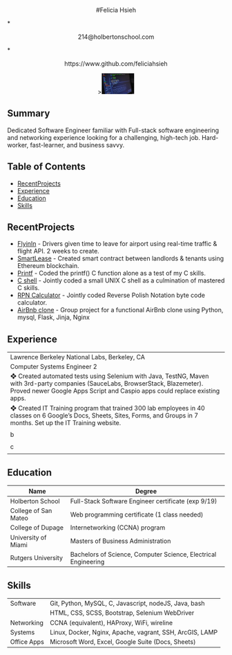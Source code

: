 <p align="center">#Felicia Hsieh</p>
* <p align="center">214@holbertonschool.com</p>
* <p align="center">https://www.github.com/feliciahsieh</p>

<p align="center">><img src="https://github.com/feliciahsieh/resume/blob/master/ComputerScreen.png" style="height:15%;width:15%" /></p>

## Summary
Dedicated Software Engineer familiar with Full-stack software engineering and networking experience looking for a challenging, high-tech job. Hard-worker, fast-learner, and business savvy.

## Table of Contents
* [RecentProjects](#recentprojects)
* [Experience](#experience)
* [Education](#education)
* [Skills](#skills)

## RecentProjects
* [FlyinIn](https://github.com/feliciahsieh/flyinin) - Drivers given time to leave for airport using real-time traffic & flight API. 2 weeks to create.
* [SmartLease](https://smartlease.github.io/Ethereum/) - Created smart contract between landlords & tenants using Ethereum blockchain.
* [Printf](https://github.com/feliciahsieh/printf) - Coded the printf() C function alone as a test of my C skills.
* [C shell](https://github.com/feliciahsieh/shell) - Jointly coded a small UNIX C shell as a culmination of mastered C skills.
* [RPN Calculator](https://github.com/feliciahsieh/monty) - Jointly coded Reverse Polish Notation byte code calculator.
* [AirBnb clone](https://github.com/feliciahsieh/AirBnB_clone_v3) - Group project for a functional AirBnb clone using Python, mysql, Flask, Jinja, Nginx

## Experience
|                                                                          |
|--------------------------------------------------------------------------|
| Lawrence Berkeley National Labs, Berkeley, CA                            |
| Computer Systems Engineer 2                                              |
| ❖ Created automated tests using Selenium with Java, TestNG, Maven with 3rd-party companies (SauceLabs, BrowserStack, Blazemeter). Proved newer Google Apps Script and Caspio apps could replace existing apps.                                                                   |
| ❖ Created IT Training program that trained 300 lab employees in 40 classes on 6 Google’s Docs, Sheets, Sites, Forms, and Groups in 7 months. Set up the IT Training website. |
|                                                                          |
| b                                                                        |
|                                                                          |
| c                                                                        |
|                                                                          |

## Education
|  Name                |    Degree                                                      |
|----------------------|----------------------------------------------------------------|
| Holberton School     | Full-Stack Software Engineer certificate (exp 9/19)            |
| College of San Mateo | Web programming certificate (1 class needed)                   |
| College of Dupage    | Internetworking (CCNA) program                                 |
| University of Miami  | Masters of Business Administration                             |
| Rutgers University   | Bachelors of Science, Computer Science, Electrical Engineering |

## Skills
|                |                                                                      |
|----------------|----------------------------------------------------------------------|
| Software       | Git, Python, MySQL, C, Javascript, nodeJS, Java, bash                |
|                | HTML, CSS, SCSS, Bootstrap, Selenium WebDriver                       |
| Networking     | CCNA (equivalent), HAProxy, WiFi, wireline                           |
| Systems        | Linux, Docker, Nginx, Apache, vagrant, SSH, ArcGIS, LAMP             |
| Office Apps    | Microsoft Word, Excel, Google Suite (Docs, Sheets)                   |
